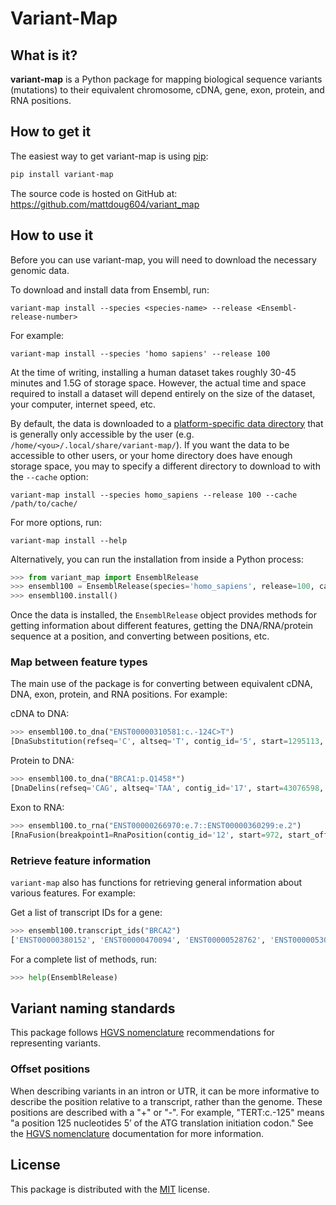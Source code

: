 # Variant-Map

## What is it?

**variant-map** is a Python package for mapping biological sequence variants (mutations) to their equivalent chromosome, cDNA, gene, exon, protein, and RNA positions.

## How to get it

The easiest way to get variant-map is using [pip](https://pip.pypa.io/en/latest/quickstart.html):

```sh
pip install variant-map
```

The source code is hosted on GitHub at: <https://github.com/mattdoug604/variant_map>

## How to use it

Before you can use variant-map, you will need to download the necessary genomic data.

To download and install data from Ensembl, run:

```shell
variant-map install --species <species-name> --release <Ensembl-release-number>
```

For example:

```shell
variant-map install --species 'homo sapiens' --release 100
```

At the time of writing, installing a human dataset takes roughly 30-45 minutes and 1.5G of storage space. However, the actual time and space required to install a dataset will depend entirely on the size of the dataset, your computer, internet speed, etc.

By default, the data is downloaded to a [platform-specific data directory](https://pypi.org/project/appdirs/) that is generally only accessible by the user (e.g. `/home/<you>/.local/share/variant-map/`). If you want the data to be accessible to other users, or your home directory does have enough storage space, you may to specify a different directory to download to with the `--cache` option:

```shell
variant-map install --species homo_sapiens --release 100 --cache /path/to/cache/
```

For more options, run:

```shell
variant-map install --help
```

Alternatively, you can run the installation from inside a Python process:

```python
>>> from variant_map import EnsemblRelease
>>> ensembl100 = EnsemblRelease(species='homo_sapiens', release=100, cache_dir="/path/to/cache/")
>>> ensembl100.install()
```

Once the data is installed, the `EnsemblRelease` object provides methods for getting information about different features, getting the DNA/RNA/protein sequence at a position, and converting between positions, etc.

### Map between feature types

The main use of the package is for converting between equivalent cDNA, DNA, exon, protein, and RNA positions. For example:

cDNA to DNA:

```python
>>> ensembl100.to_dna("ENST00000310581:c.-124C>T")
[DnaSubstitution(refseq='C', altseq='T', contig_id='5', start=1295113, start_offset=0, end=1295113, end_offset=0, strand='-')]
```

Protein to DNA:

```python
>>> ensembl100.to_dna("BRCA1:p.Q1458*")
[DnaDelins(refseq='CAG', altseq='TAA', contig_id='17', start=43076598, start_offset=0, end=43076600, end_offset=0, strand='-'), DnaDelins(refseq='CAG', altseq='TGA', contig_id='17', start=43076598, start_offset=0, end=43076600, end_offset=0, strand='-'), DnaSubstitution(refseq='C', altseq='T', contig_id='17', start=43076600, start_offset=0, end=43076600, end_offset=0, strand='-')]
```

Exon to RNA:

```python
>>> ensembl100.to_rna("ENST00000266970:e.7::ENST00000360299:e.2")
[RnaFusion(breakpoint1=RnaPosition(contig_id='12', start=972, start_offset=0, end=2240, end_offset=0, strand='+', gene_id='ENSG00000123374', gene_name='CDK2', transcript_id='ENST00000266970', transcript_name='CDK2-201'), breakpoint2=RnaPosition(contig_id='12', start=63, start_offset=0, end=317, end_offset=0, strand='+', gene_id='ENSG00000111540', gene_name='RAB5B', transcript_id='ENST00000360299', transcript_name='RAB5B-201'))]
```

### Retrieve feature information

`variant-map` also has functions for retrieving general information about various features. For example:

Get a list of transcript IDs for a gene:

```python
>>> ensembl100.transcript_ids("BRCA2")
['ENST00000380152', 'ENST00000470094', 'ENST00000528762', 'ENST00000530893', 'ENST00000533776', 'ENST00000544455', 'ENST00000614259', 'ENST00000665585', 'ENST00000666593', 'ENST00000670614', 'ENST00000671466']
```

For a complete list of methods, run:

```python
>>> help(EnsemblRelease)
```

## Variant naming standards

This package follows [HGVS nomenclature](https://varnomen.hgvs.org/) recommendations for representing variants.

### Offset positions

When describing variants in an intron or UTR, it can be more informative to describe the position relative to a transcript, rather than the genome. These positions are described with a "+" or "-". For example, "TERT:c.-125" means "a position 125 nucleotides 5’ of the ATG translation initiation codon." See the [HGVS nomenclature](https://varnomen.hgvs.org/bg-material/numbering/) documentation for more information.

## License

This package is distributed with the [MIT](LICENSE) license.
